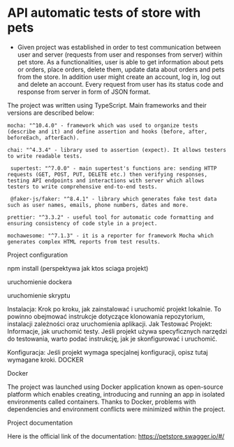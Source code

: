 # API automatic tests of store with pets

- Given project was established in order to test communication between user and server (requests from user and responses from server) within pet store. As a functionalities, user is able to get information about pets or orders, place orders, delete them, update data about orders and pets from the store. In addition user might create an account, log in, log out and delete an account. Every request from user has its status code and response from server in form of JSON format.


The project was written using TypeScript. Main frameworks and their versions are described below:

    mocha: "^10.4.0" - framework which was used to organize tests (describe and it) and define assertion and hooks (before, after, beforeEach, afterEach).

    chai: "^4.3.4" - library used to assertion (expect). It allows testers to write readable tests.

     supertest: "^7.0.0" - main supertest's functions are: sending HTTP requests (GET, POST, PUT, DELETE etc.) then verifying responses, testing API endpoints and interactions with server which allows testers to write comprehensive end-to-end tests.

     @faker-js/faker: "^8.4.1" - library which generates fake test data such as user names, emails, phone numbers, dates and more.

    prettier: "^3.3.2" - useful tool for automatic code formatting and ensuring consistency of code style in a project.

    mochawesome: "^7.1.3" - it is a reporter for framework Mocha which generates complex HTML reports from test results.

Project configuration

npm install (perspektywa jak ktos sciaga projekt)

uruchomienie dockera

uruchomienie skryptu


Instalacja: Krok po kroku, jak zainstalować i uruchomić projekt lokalnie. To powinno obejmować instrukcje dotyczące klonowania repozytorium, instalacji zależności oraz uruchomienia aplikacji. Jak Testować Projekt: Informacje, jak uruchomić testy. Jeśli projekt używa specyficznych narzędzi do testowania, warto podać instrukcję, jak je skonfigurować i uruchomić.

Konfiguracja: Jeśli projekt wymaga specjalnej konfiguracji, opisz tutaj wymagane kroki. DOCKER

Docker

The project was launched using Docker application known as open-source platform which enables creating, introducing and running an app in isolated environments called containers. Thanks to Docker, problems with dependencies and environment conflicts were minimized within the project.


Project documentation

Here is the official link of the documentation: https://petstore.swagger.io/#/

